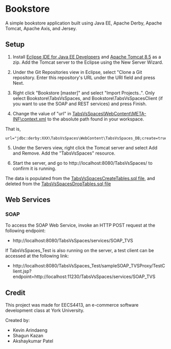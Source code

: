 # Bookstore

A simple bookstore application built using Java EE, Apache Derby, Apache Tomcat, Apache Axis, and Jersey.

## Setup

1. Install [Eclipse IDE for Java EE Developers](https://www.eclipse.org/downloads/packages/) and [Apache Tomcat 8.5](https://tomcat.apache.org/download-80.cgi) as a zip. Add the Tomcat server to the Eclipse using the New Server Wizard.

2. Under the Git Repositories view in Eclipse, select "Clone a Git repository. Enter this repository's URL under the URI field and press Next.

3. Right click "Bookstore [master]" and select "Import Projects..". Only select Bookstore\TabsVsSpaces, and Bookstore\TabsVsSpacesClient (if you want to use the SOAP and REST services) and press Finish.

4. Change the value of "url" in [TabsVsSpaces\WebContent\META-INF\context.xml](/TabsVsSpaces/WebContent/META-INF/context.xml) to the absolute path found in your workspace.

That is, 

```
url="jdbc:derby:XXX\TabsVsSpaces\WebContent\TabsVsSpaces_DB;create=true"/>

```

5. Under the Servers view, right click the Tomcat server and select Add and Remove. Add the "TabsVsSpaces" resource.

6. Start the server, and go to http://localhost:8080/TabsVsSpaces/ to confirm it is running.

The data is populated from the [TabsVsSpacesCreateTables.sql file](/TabsVsSpacesCreateTables.sql), and deleted from the [TabsVsSpacesDropTables.sql file](/TabsVsSpacesDropTables.sql)

## Web Services

### SOAP

To access the SOAP Web Service, invoke an HTTP POST request at the following endpoint:
- http://localhost:8080/TabsVsSpaces/services/SOAP_TVS

If TabsVsSpaces_Test is also running on the server, a test client can be accessed at the following link:
- http://localhost:8080/TabsVsSpaces_Test/sampleSOAP_TVSProxy/TestClient.jsp?endpoint=http://localhost:11230/TabsVsSpaces/services/SOAP_TVS

## Credit

This project was made for EECS4413, an e-commerce software development class at York University.

Created by:
- Kevin Arindaeng
- Shagun Kazan
- Akshaykumar Patel